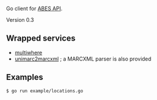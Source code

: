Go client for [ABES API](https://abes.fr/api-et-web-services/).

Version 0.3

## Wrapped services 

- [multiwhere](https://documentation.abes.fr/sudoc/manuels/administration/aidewebservices/index.html#multiwhere)
- [unimarc2marcxml](https://documentation.abes.fr/sudoc/manuels/administration/aidewebservices/index.html#SudocMarcXML) ; a MARCXML parser is also provided

## Examples

```{bash}
$ go run example/locations.go
```
